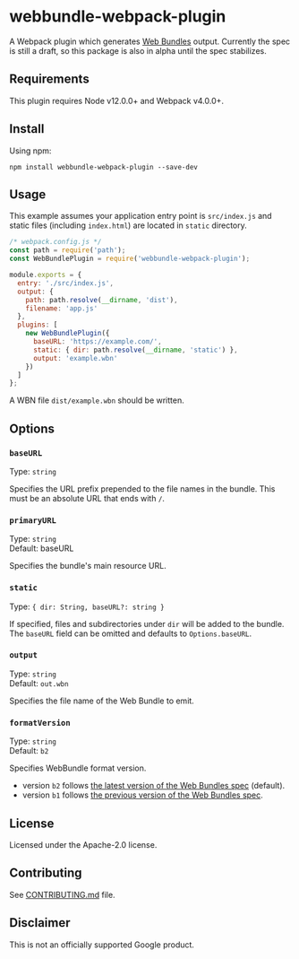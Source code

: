 # webbundle-webpack-plugin

A Webpack plugin which generates [Web Bundles](https://wpack-wg.github.io/bundled-responses/draft-ietf-wpack-bundled-responses.html) output. Currently the spec is still a draft, so this package is also in alpha until the spec stabilizes.

## Requirements

This plugin requires Node v12.0.0+ and Webpack v4.0.0+.

## Install

Using npm:

```console
npm install webbundle-webpack-plugin --save-dev
```

## Usage
This example assumes your application entry point is `src/index.js` and static files (including `index.html`) are located in `static` directory.
```js
/* webpack.config.js */
const path = require('path');
const WebBundlePlugin = require('webbundle-webpack-plugin');

module.exports = {
  entry: './src/index.js',
  output: {
    path: path.resolve(__dirname, 'dist'),
    filename: 'app.js'
  },
  plugins: [
    new WebBundlePlugin({
      baseURL: 'https://example.com/',
      static: { dir: path.resolve(__dirname, 'static') },
      output: 'example.wbn'
    })
  ]
};
```

A WBN file `dist/example.wbn` should be written.

## Options
### `baseURL`
Type: `string`

Specifies the URL prefix prepended to the file names in the bundle. This must be an absolute URL that ends with `/`.

### `primaryURL`
Type: `string`<br>
Default: baseURL

Specifies the bundle's main resource URL.

### `static`
Type: `{ dir: String, baseURL?: string }`

If specified, files and subdirectories under `dir` will be added to the bundle. The `baseURL` field can be omitted and defaults to `Options.baseURL`.

### `output`
Type: `string`<br>
Default: `out.wbn`

Specifies the file name of the Web Bundle to emit.

### `formatVersion`
Type: `string`<br>
Default: `b2`

Specifies WebBundle format version.

- version `b2` follows [the latest version of the Web Bundles spec](https://datatracker.ietf.org/doc/html/draft-yasskin-wpack-bundled-exchanges-04) (default).
- version `b1` follows [the previous version of the Web Bundles spec](https://datatracker.ietf.org/doc/html/draft-yasskin-wpack-bundled-exchanges-03).

## License
Licensed under the Apache-2.0 license.

## Contributing
See [CONTRIBUTING.md](CONTRIBUTING.md) file.

## Disclaimer
This is not an officially supported Google product.
